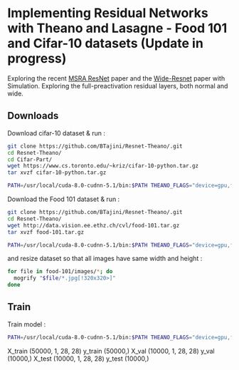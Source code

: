 # Implementing Residual Networks with Theano and Lasagne - Food 101 and Cifar-10 datasets (Update in progress)

Exploring the recent [MSRA ResNet](https://arxiv.org/abs/1603.05027) paper and the [Wide-Resnet](https://arxiv.org/pdf/1605.07146v1.pdf) paper with Simulation.  Exploring the full-preactivation residual layers, both normal and wide.


## Downloads

Download cifar-10 dataset & run :

```bash
git clone https://github.com/BTajini/Resnet-Theano/.git
cd Resnet-Theano/
cd Cifar-Part/
wget https://www.cs.toronto.edu/~kriz/cifar-10-python.tar.gz
tar xvzf cifar-10-python.tar.gz

PATH=/usr/local/cuda-8.0-cudnn-5.1/bin:$PATH THEANO_FLAGS="device=gpu,floatX=float32" python Deep_Residual_Learning_CIFAR-10.py

```

Download the Food 101 dataset & run :

```bash
git clone https://github.com/BTajini/Resnet-Theano/.git
cd Resnet-Theano/
wget http://data.vision.ee.ethz.ch/cvl/food-101.tar.gz
tar xvzf food-101.tar.gz

PATH=/usr/local/cuda-8.0-cudnn-5.1/bin:$PATH THEANO_FLAGS="device=gpu,floatX=float32" python train.py

```

and resize dataset so that all images have same width and height :

```bash
for file in food-101/images/*; do
  mogrify "$file/*.jpg[!320x320>]"
done
```

## Train

Train model :

```bash
PATH=/usr/local/cuda-8.0-cudnn-5.1/bin:$PATH THEANO_FLAGS="device=gpu,floatX=float32" python train.py
```


X_train (50000, 1, 28, 28)
y_train (50000,)
X_val (10000, 1, 28, 28)
y_val (10000,)
X_test (10000, 1, 28, 28)
y_test (10000,)
